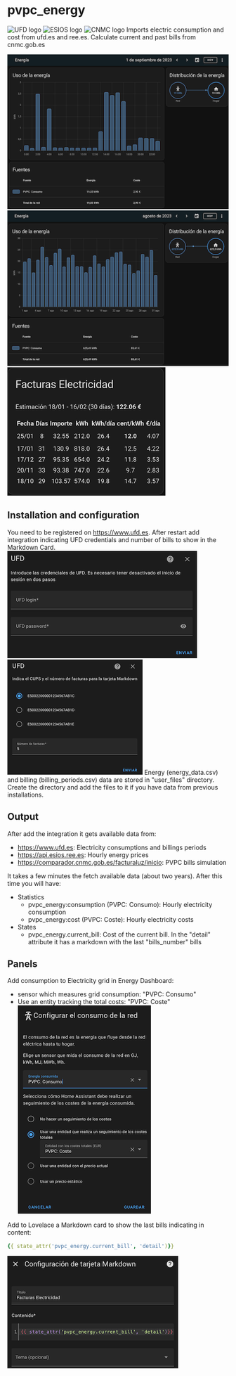 # pvpc_energy
![UFD logo](https://github.com/yinyang17/pvpc_energy/raw/main/assets/logo-ufd.png) ![ESIOS logo](https://github.com/yinyang17/pvpc_energy/raw/main/assets/logo-esios.png) ![CNMC logo](https://github.com/yinyang17/pvpc_energy/raw/main/assets/logo-cnmc.png)
Imports electric consumption and cost from ufd.es and ree.es. Calculate current and past bills from cnmc.gob.es

![Daily consumption](https://github.com/yinyang17/pvpc_energy/raw/main/assets/energy-daily.png)![Monthly consumption](https://github.com/yinyang17/pvpc_energy/raw/main/assets/energy-monthly.png)
![Bills](https://github.com/yinyang17/pvpc_energy/raw/main/assets/bills.png)

## Installation and configuration
You need to be registered on https://www.ufd.es.
After restart add integration indicating UFD credentials and number of bills to show in the Markdown Card.
![Config credentials](https://github.com/yinyang17/pvpc_energy/raw/main/assets/config-credentials.png)![Config bills](https://github.com/yinyang17/pvpc_energy/raw/main/assets/config-bills-number.png)
Energy (energy_data.csv) and billing (billing_periods.csv) data are stored in "user_files" directory. Create the directory and add the files to it if you have data from previous installations.

## Output
After add the integration it gets available data from:
* https://www.ufd.es: Electricity consumptions and billings periods
* https://api.esios.ree.es: Hourly energy prices
* https://comparador.cnmc.gob.es/facturaluz/inicio: PVPC bills simulation

It takes a few minutes the fetch available data (about two years). After this time you will have:
* Statistics
    * pvpc_energy:consumption (PVPC: Consumo): Hourly electricity consumption
    * pvpc_energy:cost (PVPC: Coste): Hourly electricity costs
* States
    * pvpc_energy.current_bill: Cost of the current bill. In the "detail" attribute it has a markdown with the last "bills_number" bills


## Panels
Add consumption to Electricity grid in Energy Dashboard:
* sensor which measures grid consumption: "PVPC: Consumo"
* Use an entity tracking the total costs: "PVPC: Coste"
![Grid consumption configuration](https://github.com/yinyang17/pvpc_energy/raw/main/assets/grid-consumption-configuration.png)

Add to Lovelace a Markdown card to show the last bills indicating in content:
```yml
{{ state_attr('pvpc_energy.current_bill', 'detail')}}
```
![Markdown card configuration](https://github.com/yinyang17/pvpc_energy/raw/main/assets/markdown-card-config.png)
